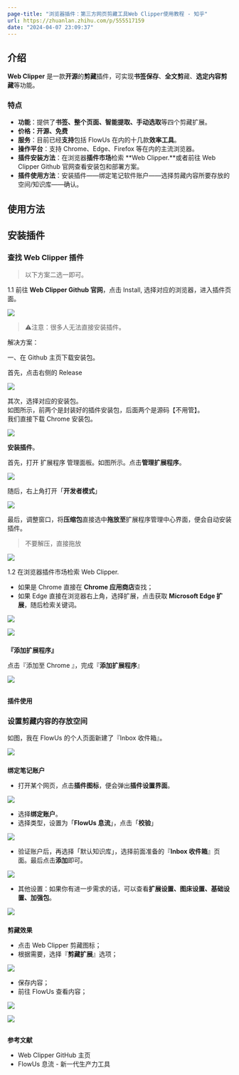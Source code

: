 ```yaml
---
page-title: "浏览器插件：第三方网页剪藏工具Web Clipper使用教程 - 知乎"
url: https://zhuanlan.zhihu.com/p/555517159
date: "2024-04-07 23:09:37"
---
```

## 介绍

**Web Clipper** 是一款**开源**的**剪藏**插件，可实现**书签保存**、**全文剪**藏、**选定内容剪藏**等功能。

### 特点

-   **功能**：提供了**书签、整个页面、智能提取、手动选取**等四个剪藏扩展。
-   **价格：开源、免费**
-   **服务**：目前已经**支持**包括 FlowUs 在内的十几款**效率工具**。
-   **操作平台**：支持 Chrome、Edge、Firefox 等在内的主流浏览器。
-   **插件安装方法**：在浏览器**插件市场**检索 **Web Clipper.**或者前往 Web Clipper Github 官网查看安装包和部署方案。
-   **插件使用方法**：安装插件——绑定笔记软件账户——选择剪藏内容所要存放的空间/知识库——确认。  
    

## **使用方法**

## **安装插件**

### **查找 Web Clipper 插件**

> 以下方案二选一即可。

1.1 前往 **Web Clipper Github 官网**，点击 Install, 选择对应的浏览器，进入插件页面。

![](https://pic2.zhimg.com/v2-c1ab315b8861719217acd1e1439f0999_b.jpg)

> ⚠️注意：很多人无法直接安装插件。

解决方案：

一、在 Github 主页下载安装包。

首先，点击右侧的 Release

![](https://pic3.zhimg.com/v2-8aa0a7c73898d54bcf81b04117eeacaa_b.jpg)

其次，选择对应的安装包。  
如图所示，前两个是封装好的插件安装包，后面两个是源码【不用管】。  
我们直接下载 Chrome 安装包。

![](https://pic2.zhimg.com/v2-3b3fab21ce4918dc9065ad99983f2b85_b.jpg)

**安装插件**。

首先，打开 扩展程序 管理面板。如图所示。点击**管理扩展程序**。

![](https://pic4.zhimg.com/v2-a6415db830701843aecc876cb95f2c2b_b.jpg)

随后，右上角打开「**开发者模式**」

![](https://pic4.zhimg.com/v2-896dd569bc8e35418610eb619553602f_b.jpg)

最后，调整窗口，将**压缩包**直接选中**拖放至**扩展程序管理中心界面，便会自动安装插件。

> 不要解压，直接拖放

![](https://pic4.zhimg.com/v2-f5db3e961e450dff96e380335fc2d5fb_b.jpg)

1.2 在浏览器插件市场检索 Web Clipper.

-   如果是 Chrome 直接在 **Chrome 应用商店**查找；
-   如果 Edge 直接在浏览器右上角，选择扩展，点击获取 **Microsoft Edge 扩展**，随后检索关键词。  
    

![](https://pic3.zhimg.com/v2-b6c074dcb5a1ea22b0613737b9163f56_b.jpg)

![](https://pic1.zhimg.com/v2-ebea0378fa6a2653600b21e3c993c6c8_b.jpg)

###   
**『添加扩展程序』**

点击『添加至 Chrome 』，完成『**添加扩展程序**』

![](https://pic3.zhimg.com/v2-d420f1d849556133c844a78425c0347a_b.jpg)

##   
**插件使用**

### **设置剪藏内容的存放空间**

  
如图，我在 FlowUs 的个人页面新建了『Inbox 收件箱』。

![](https://pic1.zhimg.com/v2-250b378bbddf2d5525fdbba398de49cc_b.jpg)

###   
**绑定笔记账户**

-   打开某个网页，点击**插件图标**，便会弹出**插件设置界面**。

![](https://pic1.zhimg.com/v2-8d108f1519b458947ca9f9c94cc481f0_b.jpg)

-   选择**绑定账户**。
-   选择类型，设置为「**FlowUs 息流**」，点击「**校验**」

![](https://pic3.zhimg.com/v2-1020ada11cc2e379a2efb206cabb917e_b.jpg)

-   验证账户后，再选择「默认知识库」，选择前面准备的『**Inbox 收件箱**』页面。最后点击**添加**即可。

![](https://pic1.zhimg.com/v2-f0dbd5775e2384b599f0fd4bf0c530a0_b.jpg)

-   其他设置：如果你有进一步需求的话，可以查看**扩展设置、图床设置、基础设置、加强包**。

![](https://pic1.zhimg.com/v2-f4398fb59999d4c91928ed410a04b1c0_b.jpg)

###   
**剪藏效果**

-   点击 Web Clipper 剪藏图标；
-   根据需要，选择『**剪藏扩展**』选项；

![](https://pic2.zhimg.com/v2-7cd407bde1d61a2ab4a4a1d256075061_b.jpg)

-   保存内容；
-   前往 FlowUs 查看内容；

![](https://pic2.zhimg.com/v2-2fb0b92b13da9c1a05ca6db2888f25cd_b.jpg)

![](https://pic1.zhimg.com/v2-c7799618089535d505a49705d0de7e90_b.jpg)

##   
**参考文献**

-   Web Clipper GitHub 主页
-   FlowUs 息流 - 新一代生产力工具